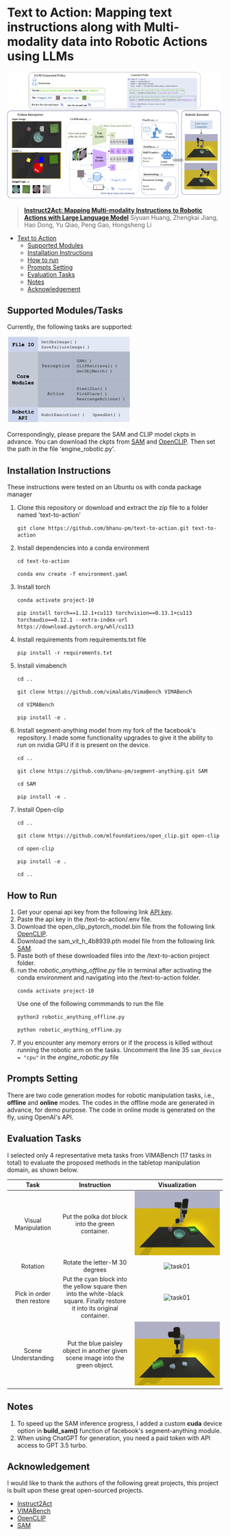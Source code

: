 # Text to Action: Mapping text instructions along with Multi-modality data into Robotic Actions using LLMs

![framework](images/instruct2act_framework.png)

> [**Instruct2Act: Mapping Multi-modality Instructions to Robotic Actions with
Large Language Model**](https://arxiv.org/pdf/2305.11176.pdf)
> Siyuan Huang, Zhengkai Jiang, Hao Dong, Yu Qiao, Peng Gao, Hongsheng Li

- [Text to Action]()
  - [Supported Modules](#supported-modules/tasks)
  - [Installation Instructions](#installation-instructions)
  - [How to run](#how-to-run)
  - [Prompts Setting](#prompts-setting)
  - [Evaluation Tasks](#evaluation-tasks)
  - [Notes](#notes)
  - [Acknowledgement](#acknowledgement)
 

## Supported Modules/Tasks

Currently, the following tasks are supported:

![modules](images/modules_api.png)

Correspondingly, please prepare the SAM and CLIP model ckpts in advance. You can download the ckpts from [SAM](https://github.com/facebookresearch/segment-anything#model-checkpoints) and [OpenCLIP](https://github.com/mlfoundations/open_clip). Then set the path in the file 'engine_robotic.py'.


## Installation Instructions
   These instructions were tested on an Ubuntu os with conda package manager
1. Clone this repository or download and extract the zip file to a folder named 'text-to-action'
   ```
   git clone https://github.com/bhanu-pm/text-to-action.git text-to-action
   ```
3. Install dependencies into a conda environment
   ```
   cd text-to-action
   ```
   ```
   conda env create -f environment.yaml
   ```
4. Install torch
   ```
   conda activate project-10
   ```
   ```
   pip install torch==1.12.1+cu113 torchvision==0.13.1+cu113 torchaudio==0.12.1 --extra-index-url https://download.pytorch.org/whl/cu113
   ```
5. Install requirements from requirements.txt file
   ```
   pip install -r requirements.txt
   ```
6. Install vimabench
   ```
   cd ..
   ```
   ```
   git clone https://github.com/vimalabs/VimaBench VIMABench
   ```
   ```
   cd VIMABench
   ```
   ```
   pip install -e .
   ```
    
7. Install segment-anything model from my fork of the facebook's repository. I made some functionality upgrades to give it the ability to run on nvidia GPU if it is present on the device.
   ```
   cd ..
   ```
   ```
   git clone https://github.com/bhanu-pm/segment-anything.git SAM
   ```
   ```
   cd SAM
   ```
   ```
   pip install -e .
   ```
8. Install Open-clip
   ```
   cd ..
   ```
   ```
   git clone https://github.com/mlfoundations/open_clip.git open-clip
   ```
   ```
   cd open-clip
   ```
   ```
   pip install -e .
   ```
   ```
   cd ..
   ```

## How to Run
1. Get your openai api key from the following link [API key](https://platform.openai.com/api-keys).
2. Paste the api key in the /text-to-action/.env file.
3. Download the open_clip_pytorch_model.bin file from the following link [OpenCLIP](https://huggingface.co/laion/CLIP-ViT-H-14-laion2B-s32B-b79K/blob/main/open_clip_pytorch_model.bin).
4. Download the sam_vit_h_4b8939.pth model file from the following link [SAM](https://dl.fbaipublicfiles.com/segment_anything/sam_vit_h_4b8939.pth).
5. Paste both of these downloaded files into the /text-to-action project folder.
6. run the *robotic_anything_offline.py* file in terminal after activating the conda environment and navigating into the /text-to-action folder.
   ```
   conda activate project-10
   ```
   Use one of the following commmands to run the file
   ```
   python3 robotic_anything_offline.py
   ```
   ```
   python robotic_anything_offline.py
   ```
7. If you encounter any memory errors or if the process is killed without running the robotic arm on the tasks. Uncomment the line 35 ```sam_device = "cpu"``` in the *engine_robotic.py* file

## Prompts Setting

There are two code generation modes for robotic manipulation tasks, i.e., **offline** and **online** modes. The codes in the offline mode are generated in advance, for demo purpose. The code in online mode is generated on the fly, using OpenAI's API.

## Evaluation Tasks

I selected only 4 representative meta tasks from VIMABench (17 tasks in total) to evaluate the proposed methods in the tabletop manipulation domain, as shown below.

| Task | Instruction | Visualization |
|:---:|:---:|:---:|
| Visual Manipulation | Put the  polka dot block  into the  green container. | ![task01](images/tasks_gif/task01.gif) |
| Rotation | Rotate the  letter-M 30  degrees | ![task01](images/tasks_gif/task03.gif) |
| Pick in order then restore | Put the cyan block into the yellow square then into the white-black square. Finally restore it into its original container. | ![task01](images/tasks_gif/task17.gif) |
| Scene Understanding | Put the  blue paisley  object in  another given scene image  into the  green object. | ![task01](images/tasks_gif/task02.gif) |

## Notes

1. To speed up the SAM inference progress, I added a custom **cuda** device option in **build_sam()** function of facebook's segment-anything module.
2. When using ChatGPT for generation, you need a paid token with API access to GPT 3.5 turbo.

## Acknowledgement

I would like to thank the authors of the following great projects, this project is built upon these great open-sourced projects.
- [Instruct2Act](https://github.com/OpenGVLab/Instruct2Act)
- [VIMABench](https://github.com/vimalabs/VimaBench)
- [OpenCLIP](https://github.com/mlfoundations/open_clip)
- [SAM](https://github.com/facebookresearch/segment-anything#model-checkpoints)
